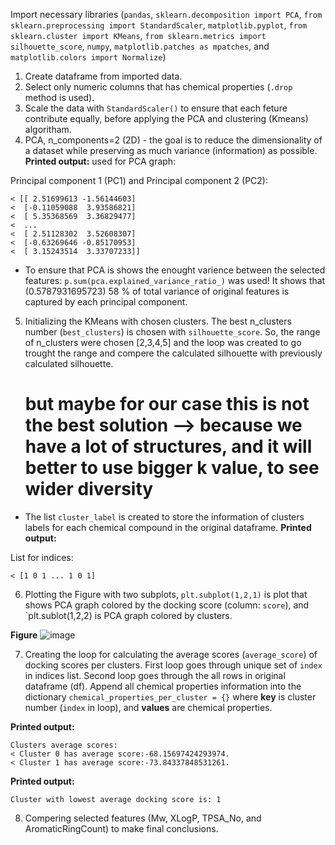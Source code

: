 Import necessary libraries (`pandas`, `sklearn.decomposition import PCA`, `from sklearn.preprocessing import StandardScaler`, `matplotlib.pyplot`, `from sklearn.cluster import KMeans`, `from sklearn.metrics import silhouette_score`, `numpy`, `matplotlib.patches as mpatches`, and `matplotlib.colors import Normalize`)

1) Create dataframe from imported data.
2) Select only numeric columns that has chemical properties (`.drop` method is used).
3) Scale the data with `StandardScaler()` to ensure that each feture contribute equally, before applying the PCA and clustering (Kmeans) algoritham.
4) PCA, n_components=2 (2D) - the goal is to reduce the dimensionality of a dataset while preserving as much variance (information) as possible.
**Printed output:** used for PCA graph:

Principal component 1 (PC1) and Principal component 2 (PC2):
```text
< [[ 2.51699613 -1.56144603]
<  [-0.11059088  3.93586821]
<  [ 5.35368569  3.36829477]
<  ...
<  [ 2.51128302  3.52608307]
<  [-0.63269646 -0.85170953]
<  [ 3.15243514  3.33707233]]
```
 * To ensure that PCA is shows the enought varience between the selected features: `p.sum(pca.explained_variance_ratio_)` was used! It shows that (0.5787931695723) 58 % of total  variance of original features is captured by each principal component.

5) Initializing the KMeans with chosen clusters. The best n_clusters number (`best_clusters`) is  chosen with `silhouette_score`.      So, the range of n_clusters were chosen [2,3,4,5] and the loop was created to go trought the range and compere the calculated silhouette with previously calculated silhouette.
   # but maybe for our case this is not the best solution --> because we have a lot of structures, and it will better to use bigger k value, to see wider diversity
* The list `cluster_label` is created to store the information of clusters labels for each chemical compound in the original dataframe.
**Printed output:**

List for indices:
```text
< [1 0 1 ... 1 0 1]
```
6) Plotting the Figure with two subplots, `plt.subplot(1,2,1)` is plot that shows PCA graph colored by the docking score (column: `score`), and `plt.sublot(1,2,2) is PCA graph colored by clusters.

**Figure**
![image](https://github.com/user-attachments/assets/ea65666c-0105-4b1e-b77c-f3f934f94619)

7) Creating the loop for calculating the average scores (`average_score`) of docking scores per clusters. First loop goes through unique set of `index` in indices list. Second loop goes through the all rows in original dataframe (df).                           Append all chemical properties information into the dictionary `chemical_properties_per_cluster = {}` where **key** is cluster number (`index` in loop), and **values** are chemical properties.

**Printed output:**
```text
Clusters average scores:
< Cluster 0 has average score:-68.15697424293974.
< Cluster 1 has average score:-73.84337848531261.
```
**Printed output:**
```text
Cluster with lowest average docking score is: 1
```
8) Compering selected features (Mw, XLogP, TPSA_No, and AromaticRingCount) to make final conclusions.
